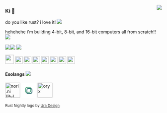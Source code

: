 [<img align="right" src="https://static.wikia.nocookie.net/omori/images/c/c2/PancakeBunnyWalk.gif/revision/latest?cb=20210530091733&format=original">](https://omori.fandom.com/wiki/File:PancakeBunnyWalk.gif)

### Ki 🍮
do you like rust? i love it! <img src="https://nukocities.neocities.org/nuko/act/cat89.gif">

hehehehe i'm building 4-bit, 8-bit, and 16-bit computers all from scratch!! <img src="https://nukocities.neocities.org/nuko/act/cat30.gif">

<img src="https://nukocities.neocities.org/nuko/sets/cat158.gif"><img src="https://nukocities.neocities.org/nuko/sets/cat159.gif">
<img src="https://nukocities.neocities.org/nuko/sets/cat326.gif">

[<img src="https://www.whatrustisit.com/images/rust-logo-nightly.svg" width="28px" height="29px">](https://www.rust-lang.org/)
[<img src="https://upload.wikimedia.org/wikipedia/commons/c/cf/Lua-Logo.svg" width="24px" height="24px">](https://www.lua.org/)
[<img src="https://upload.wikimedia.org/wikipedia/commons/c/c3/Python-logo-notext.svg" width="24px" height="24px">](https://www.python.org/)
[<img src="https://upload.wikimedia.org/wikipedia/commons/4/4c/Typescript_logo_2020.svg" width="24px" height="24px">](https://www.typescriptlang.org/)
[<img src="https://upload.wikimedia.org/wikipedia/commons/3/37/Kotlin_Icon_2021.svg" width="24px" height="24px">](https://www.kotlinlang.org/)
[<img src="https://upload.wikimedia.org/wikipedia/commons/1/18/ISO_C%2B%2B_Logo.svg" width="24px" height="24px">](https://en.wikipedia.org/wiki/C%2B%2B)
[<img src="https://upload.wikimedia.org/wikipedia/commons/1/1c/Haskell-Logo.svg" width="24px" height="24">](https://www.haskell.org/)
[<img src="https://aplwiki.com/images/c/c6/APL_logo.png" width="24px" height="24">](https://aplwiki.com/)

#### Esolangs <img src="https://nukocities.neocities.org/nuko/act/cat491.gif">
[<img title="nori.ni (Py)" src="https://github.com/mkukiro/nori.ni/blob/main/.meow/nori.fi.svg" width="48" height="48">](https://github.com/mkukiro/nori.ni)
[<img title="nori.io (Lua)" src="noriioicon.svg" width="48px" height="48px">](https://github.com/mkukiro/nori.io)
[<img title="oryx" src="https://github.com/mkukiro/oryx/blob/main/.meow/oryx.svg" width="48px" height="48px">](https://github.com/mkukiro/oryx)

<sup>Rust Nightly logo by [Ura Design](https://ura.design/en/)<sup/>
